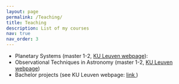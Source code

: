 ```yaml
---
layout: page
permalink: /Teaching/
title: Teaching
description: List of my courses
nav: true
nav_order: 3
---
```


<div class="item">	
<ul>
    <li> Planetary Systems (master 1-2, <a target="_blank" href="https://onderwijsaanbod.kuleuven.be/syllabi/e/G0I52AE.htm#activetab=doelstellingen_idp1983744"> KU Leuven webpage</a>): </li> 
    <li> Observational Techniques in Astronomy (master 1-2, <a target="_blank" href="https://onderwijsaanbod.kuleuven.be/syllabi/e/G0I45AE.htm#activetab=doelstellingen_idp1079968"> KU Leuven webpage</a>)
    </li>
    <li> Bachelor projects (see KU Leuven webpage: <a target="_blank" href="https://onderwijsaanbod.kuleuven.be/syllabi/n/G0P40AN.htm#activetab=doelstellingen_idp1493952"> link </a>)</li>
</ul>
</div>

